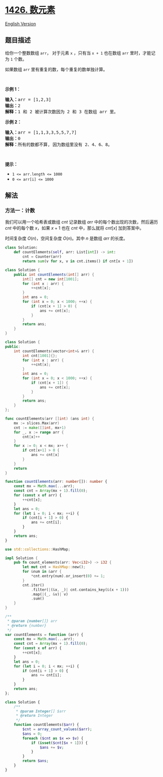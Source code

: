 # [1426. 数元素](https://leetcode.cn/problems/counting-elements)

[English Version](/solution/1400-1499/1426.Counting%20Elements/README_EN.md)

<!-- tags:数组,哈希表 -->

## 题目描述

<!-- 这里写题目描述 -->

<p>给你一个整数数组&nbsp;<code>arr</code>， 对于元素 <code>x</code> ，只有当 <code>x + 1</code> 也在数组&nbsp;<code>arr</code> 里时，才能记为 <code>1</code> 个数。</p>

<p>如果数组&nbsp;<code>arr</code> 里有重复的数，每个重复的数单独计算。</p>

<p>&nbsp;</p>

<p><strong>示例 1：</strong></p>

<pre>
<strong>输入：</strong>arr = [1,2,3]
<strong>输出：</strong>2
<strong>解释：</strong>1 和 2 被计算次数因为 2 和 3 在数组 arr 里。</pre>

<p><strong>示例 2：</strong></p>

<pre>
<strong>输入：</strong>arr = [1,1,3,3,5,5,7,7]
<strong>输出：</strong>0
<strong>解释：</strong>所有的数都不算, 因为数组里没有 2、4、6、8。
</pre>

<p>&nbsp;</p>

<p><strong>提示：</strong></p>

<ul>
	<li><code>1 &lt;= arr.length &lt;= 1000</code></li>
	<li><code>0 &lt;= arr[i] &lt;= 1000</code></li>
</ul>

## 解法

### 方法一：计数

我们可以用一个哈希表或数组 $cnt$ 记录数组 $arr$ 中的每个数出现的次数，然后遍历 $cnt$ 中的每个数 $x$，如果 $x+1$ 也在 $cnt$ 中，那么就将 $cnt[x]$ 加到答案中。

时间复杂度 $O(n)$，空间复杂度 $O(n)$。其中 $n$ 是数组 $arr$ 的长度。

<!-- tabs:start -->

```python
class Solution:
    def countElements(self, arr: List[int]) -> int:
        cnt = Counter(arr)
        return sum(v for x, v in cnt.items() if cnt[x + 1])
```

```java
class Solution {
    public int countElements(int[] arr) {
        int[] cnt = new int[1001];
        for (int x : arr) {
            ++cnt[x];
        }
        int ans = 0;
        for (int x = 0; x < 1000; ++x) {
            if (cnt[x + 1] > 0) {
                ans += cnt[x];
            }
        }
        return ans;
    }
}
```

```cpp
class Solution {
public:
    int countElements(vector<int>& arr) {
        int cnt[1001]{};
        for (int x : arr) {
            ++cnt[x];
        }
        int ans = 0;
        for (int x = 0; x < 1000; ++x) {
            if (cnt[x + 1]) {
                ans += cnt[x];
            }
        }
        return ans;
    }
};
```

```go
func countElements(arr []int) (ans int) {
	mx := slices.Max(arr)
	cnt := make([]int, mx+1)
	for _, x := range arr {
		cnt[x]++
	}
	for x := 0; x < mx; x++ {
		if cnt[x+1] > 0 {
			ans += cnt[x]
		}
	}
	return
}
```

```ts
function countElements(arr: number[]): number {
    const mx = Math.max(...arr);
    const cnt = Array(mx + 1).fill(0);
    for (const x of arr) {
        ++cnt[x];
    }
    let ans = 0;
    for (let i = 0; i < mx; ++i) {
        if (cnt[i + 1] > 0) {
            ans += cnt[i];
        }
    }
    return ans;
}
```

```rust
use std::collections::HashMap;

impl Solution {
    pub fn count_elements(arr: Vec<i32>) -> i32 {
        let mut cnt = HashMap::new();
        for &num in &arr {
            *cnt.entry(num).or_insert(0) += 1;
        }
        cnt.iter()
            .filter(|(&x, _)| cnt.contains_key(&(x + 1)))
            .map(|(_, &v)| v)
            .sum()
    }
}
```

```js
/**
 * @param {number[]} arr
 * @return {number}
 */
var countElements = function (arr) {
    const mx = Math.max(...arr);
    const cnt = Array(mx + 1).fill(0);
    for (const x of arr) {
        ++cnt[x];
    }
    let ans = 0;
    for (let i = 0; i < mx; ++i) {
        if (cnt[i + 1] > 0) {
            ans += cnt[i];
        }
    }
    return ans;
};
```

```php
class Solution {
    /**
     * @param Integer[] $arr
     * @return Integer
     */
    function countElements($arr) {
        $cnt = array_count_values($arr);
        $ans = 0;
        foreach ($cnt as $x => $v) {
            if (isset($cnt[$x + 1])) {
                $ans += $v;
            }
        }
        return $ans;
    }
}
```

<!-- tabs:end -->

<!-- end -->
